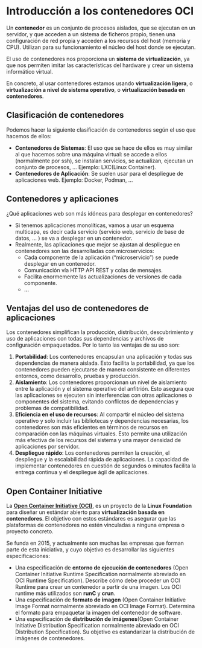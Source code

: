 # Introducción a los contenedores OCI

Un **contenedor** es un conjunto de procesos aislados, que se ejecutan en un servidor, y que acceden a un sistema de ficheros propio, tienen una configuración de red propia y acceden a los recursos del host (memoria y CPU). Utilizan para su funcionamiento el núcleo del host donde se ejecutan.

El uso de contenedores nos proporciona un **sistema de virtualización**, ya que nos permiten imitar las características del hardware y crear un sistema informático virtual. 

En concreto, al usar contenedores estamos usando **virtualización ligera**, o  **virtualización a nivel de sistema operativo**, o **virtualización basada en contenedores**.

## Clasificación de contenedores

Podemos hacer la siguiente clasificación de contenedores según el uso que hacemos de ellos:

* **Contenedores de Sistemas**: El uso que se hace de ellos es muy similar al que hacemos sobre una máquina virtual: se accede a ellos (normalmente por ssh), se instalan servicios, se actualizan, ejecutan un conjunto de procesos, ... Ejemplo: LXC(Linux Container).
* **Contenedores de Aplicación**: Se suelen usar para el despliegue de aplicaciones web. Ejemplo: Docker, Podman, ...

## Contenedores y aplicaciones

¿Qué aplicaciones web son más idóneas para desplegar en contenedores?

* Si tenemos aplicaciones monolíticas, vamos a usar un esquema multicapa, es decir cada servicio (servicio web, servicio de base de datos, ... ) se va a desplegar en un contenedor.
* Realmente, las aplicaciones que mejor se ajustan al despliegue en contenedores son las desarrolladas con microservicios:
    * Cada componente de la aplicación (“microservicio”) se puede desplegar en un contenedor.
    * Comunicación vía HTTP API REST y colas de mensajes.
    * Facilita enormemente las actualizaciones de versiones de cada componente.
    * ...

## Ventajas del uso de contenedores de aplicaciones

Los contenedores simplifican la producción, distribución, descubrimiento y uso de aplicaciones con todas sus dependencias y archivos de configuración empaquetados. Por lo tanto las ventajas de su uso son: 

1. **Portabilidad**: Los contenedores encapsulan una aplicación y todas sus dependencias de manera aislada. Esto facilita la portabilidad, ya que los contenedores pueden ejecutarse de manera consistente en diferentes entornos, como desarrollo, pruebas y producción.
2. **Aislamiento**: Los contenedores proporcionan un nivel de aislamiento entre la aplicación y el sistema operativo del anfitrión. Esto asegura que las aplicaciones se ejecuten sin interferencias con otras aplicaciones o componentes del sistema, evitando conflictos de dependencias y problemas de compatibilidad.
3. **Eficiencia en el uso de recursos**: Al compartir el núcleo del sistema operativo y solo incluir las bibliotecas y dependencias necesarias, los contenedores son más eficientes en términos de recursos en comparación con las máquinas virtuales. Esto permite una utilización más efectiva de los recursos del sistema y una mayor densidad de aplicaciones por servidor.
4. **Despliegue rápido**: Los contenedores permiten la creación, el despliegue y la escalabilidad rápida de aplicaciones. La capacidad de implementar contenedores en cuestión de segundos o minutos facilita la entrega continua y el despliegue ágil de aplicaciones.

## Open Container Initiative

La [**Open Container Initiative (OCI)**](https://opencontainers.org/), es un proyecto de la **Linux Foundation** para diseñar un estándar abierto para **virtualización basada en contenedores**. El objetivo con estos estándares es asegurar que las plataformas de contenedores no estén vinculadas a ninguna empresa o proyecto concreto.

Se funda en 2015, y actualmente son muchas las empresas que forman parte de esta iniciativa, y cuyo objetivo es desarrollar las siguientes especificaciones:​

* Una especificación de **entorno de ejecución de contenedores** (Open Container Initiative Runtime Specification normalmente abreviado en OCI Runtime Specification). Describe cómo debe proceder un OCI Runtime para crear un contenedor a partir de una imagen. Los OCI runtime más utilizados son **runC** y **crun**.
* Una especificación de **formato de imagen** (Open Container Initiative Image Format normalmente abreviado en OCI Image Format). Determina el formato para empaquetar la imagen del contenedor de software.
* Una especificación de **distribución de imágenes**(Open Container Initiative Distribution Specification normalmente abreviado en OCI Distribution Specification). Su objetivo es estandarizar la distribución de imágenes de contenedores.


